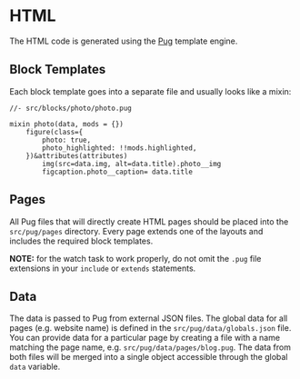 HTML
====

The HTML code is generated using the [Pug](https://pugjs.org) template engine.

Block Templates
---------------

Each block template goes into a separate file and usually looks like a mixin:

```
//- src/blocks/photo/photo.pug

mixin photo(data, mods = {})
    figure(class={
        photo: true,
        photo_highlighted: !!mods.highlighted,
    })&attributes(attributes)
        img(src=data.img, alt=data.title).photo__img
        figcaption.photo__caption= data.title
```

Pages
-----

All Pug files that will directly create HTML pages should be placed into the
`src/pug/pages` directory. Every page extends one of the layouts and includes
the required block templates.

**NOTE:** for the watch task to work properly, do not omit the `.pug` file
extensions in your `include` or `extends` statements.

Data
----

The data is passed to Pug from external JSON files. The global data for all
pages (e.g. website name) is defined in the `src/pug/data/globals.json` file.
You can provide data for a particular page by creating a file with a name
matching the page name, e.g. `src/pug/data/pages/blog.pug`. The data from both
files will be merged into a single object accessible through the global `data`
variable.